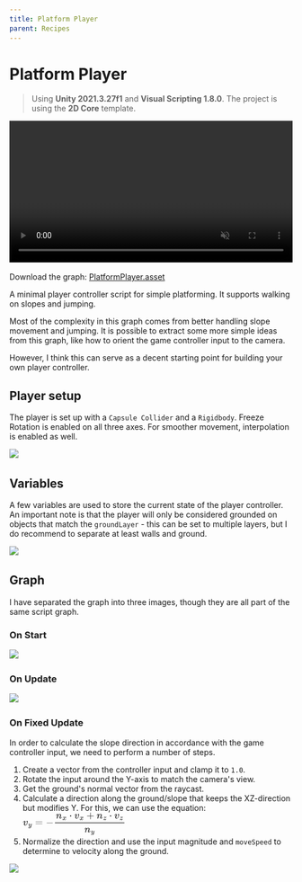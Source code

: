 ```yaml
---
title: Platform Player
parent: Recipes
---
```


# Platform Player

> Using **Unity 2021.3.27f1** and **Visual Scripting 1.8.0**. The project is using the **2D Core** template.

<video autoplay loop muted playsinline controls style="width: 100%;">
	<source src="./demo.mp4" type="video/mp4">
</video>

Download the graph: [PlatformPlayer.asset](./PlatformPlayer.asset)

A minimal player controller script for simple platforming. It supports walking on slopes and jumping.

Most of the complexity in this graph comes from better handling slope movement and jumping. It is possible to extract some more simple ideas from this graph, like how to orient the game controller input to the camera.

However, I think this can serve as a decent starting point for building your own player controller.

## Player setup

The player is set up with a `Capsule Collider` and a `Rigidbody`. Freeze Rotation is enabled on all three axes. For smoother movement, interpolation is enabled as well.

<img src="./player-1x.webp" srcset="./player-1x.webp 1x, ./player-2x.webp 2x">

## Variables

A few variables are used to store the current state of the player controller. An important note is that the player will only be considered grounded on objects that match the `groundLayer` - this can be set to multiple layers, but I do recommend to separate at least walls and ground.

<img src="./variables-1x.webp" srcset="./variables-1x.webp 1x, ./variables-2x.webp 2x">

## Graph

I have separated the graph into three images, though they are all part of the same script graph.

### On Start

[<img src="./graph-start-1x.webp" srcset="./graph-start-1x.webp 1x, ./graph-start-2x.webp 2x">](./graph-start-2x.webp)

### On Update

[<img src="./graph-update-1x.webp" srcset="./graph-update-1x.webp 1x, ./graph-update-2x.webp 2x">](./graph-update-2x.webp)

### On Fixed Update

In order to calculate the slope direction in accordance with the game controller input, we need to perform a number of steps.

1. Create a vector from the controller input and clamp it to `1.0`.
2. Rotate the input around the Y-axis to match the camera's view.
3. Get the ground's normal vector from the raycast.
4. Calculate a direction along the ground/slope that keeps the XZ-direction but modifies Y. For this, we can use the equation:<br><svg xmlns="http://www.w3.org/2000/svg" width="182.840px" height="40.544px" viewBox="0 -1259 10101.9 2240" xmlns:xlink="http://www.w3.org/1999/xlink" aria-hidden="true"><defs><path id="MJX-4-TEX-I-1D463" d="M173 380Q173 405 154 405Q130 405 104 376T61 287Q60 286 59 284T58 281T56 279T53 278T49 278T41 278H27Q21 284 21 287Q21 294 29 316T53 368T97 419T160 441Q202 441 225 417T249 361Q249 344 246 335Q246 329 231 291T200 202T182 113Q182 86 187 69Q200 26 250 26Q287 26 319 60T369 139T398 222T409 277Q409 300 401 317T383 343T365 361T357 383Q357 405 376 424T417 443Q436 443 451 425T467 367Q467 340 455 284T418 159T347 40T241 -11Q177 -11 139 22Q102 54 102 117Q102 148 110 181T151 298Q173 362 173 380Z"></path><path id="MJX-4-TEX-I-1D466" d="M21 287Q21 301 36 335T84 406T158 442Q199 442 224 419T250 355Q248 336 247 334Q247 331 231 288T198 191T182 105Q182 62 196 45T238 27Q261 27 281 38T312 61T339 94Q339 95 344 114T358 173T377 247Q415 397 419 404Q432 431 462 431Q475 431 483 424T494 412T496 403Q496 390 447 193T391 -23Q363 -106 294 -155T156 -205Q111 -205 77 -183T43 -117Q43 -95 50 -80T69 -58T89 -48T106 -45Q150 -45 150 -87Q150 -107 138 -122T115 -142T102 -147L99 -148Q101 -153 118 -160T152 -167H160Q177 -167 186 -165Q219 -156 247 -127T290 -65T313 -9T321 21L315 17Q309 13 296 6T270 -6Q250 -11 231 -11Q185 -11 150 11T104 82Q103 89 103 113Q103 170 138 262T173 379Q173 380 173 381Q173 390 173 393T169 400T158 404H154Q131 404 112 385T82 344T65 302T57 280Q55 278 41 278H27Q21 284 21 287Z"></path><path id="MJX-4-TEX-N-3D" d="M56 347Q56 360 70 367H707Q722 359 722 347Q722 336 708 328L390 327H72Q56 332 56 347ZM56 153Q56 168 72 173H708Q722 163 722 153Q722 140 707 133H70Q56 140 56 153Z"></path><path id="MJX-4-TEX-N-2212" d="M84 237T84 250T98 270H679Q694 262 694 250T679 230H98Q84 237 84 250Z"></path><path id="MJX-4-TEX-I-1D45B" d="M21 287Q22 293 24 303T36 341T56 388T89 425T135 442Q171 442 195 424T225 390T231 369Q231 367 232 367L243 378Q304 442 382 442Q436 442 469 415T503 336T465 179T427 52Q427 26 444 26Q450 26 453 27Q482 32 505 65T540 145Q542 153 560 153Q580 153 580 145Q580 144 576 130Q568 101 554 73T508 17T439 -10Q392 -10 371 17T350 73Q350 92 386 193T423 345Q423 404 379 404H374Q288 404 229 303L222 291L189 157Q156 26 151 16Q138 -11 108 -11Q95 -11 87 -5T76 7T74 17Q74 30 112 180T152 343Q153 348 153 366Q153 405 129 405Q91 405 66 305Q60 285 60 284Q58 278 41 278H27Q21 284 21 287Z"></path><path id="MJX-4-TEX-I-1D465" d="M52 289Q59 331 106 386T222 442Q257 442 286 424T329 379Q371 442 430 442Q467 442 494 420T522 361Q522 332 508 314T481 292T458 288Q439 288 427 299T415 328Q415 374 465 391Q454 404 425 404Q412 404 406 402Q368 386 350 336Q290 115 290 78Q290 50 306 38T341 26Q378 26 414 59T463 140Q466 150 469 151T485 153H489Q504 153 504 145Q504 144 502 134Q486 77 440 33T333 -11Q263 -11 227 52Q186 -10 133 -10H127Q78 -10 57 16T35 71Q35 103 54 123T99 143Q142 143 142 101Q142 81 130 66T107 46T94 41L91 40Q91 39 97 36T113 29T132 26Q168 26 194 71Q203 87 217 139T245 247T261 313Q266 340 266 352Q266 380 251 392T217 404Q177 404 142 372T93 290Q91 281 88 280T72 278H58Q52 284 52 289Z"></path><path id="MJX-4-TEX-N-22C5" d="M78 250Q78 274 95 292T138 310Q162 310 180 294T199 251Q199 226 182 208T139 190T96 207T78 250Z"></path><path id="MJX-4-TEX-N-2B" d="M56 237T56 250T70 270H369V420L370 570Q380 583 389 583Q402 583 409 568V270H707Q722 262 722 250T707 230H409V-68Q401 -82 391 -82H389H387Q375 -82 369 -68V230H70Q56 237 56 250Z"></path><path id="MJX-4-TEX-I-1D467" d="M347 338Q337 338 294 349T231 360Q211 360 197 356T174 346T162 335T155 324L153 320Q150 317 138 317Q117 317 117 325Q117 330 120 339Q133 378 163 406T229 440Q241 442 246 442Q271 442 291 425T329 392T367 375Q389 375 411 408T434 441Q435 442 449 442H462Q468 436 468 434Q468 430 463 420T449 399T432 377T418 358L411 349Q368 298 275 214T160 106L148 94L163 93Q185 93 227 82T290 71Q328 71 360 90T402 140Q406 149 409 151T424 153Q443 153 443 143Q443 138 442 134Q425 72 376 31T278 -11Q252 -11 232 6T193 40T155 57Q111 57 76 -3Q70 -11 59 -11H54H41Q35 -5 35 -2Q35 13 93 84Q132 129 225 214T340 322Q352 338 347 338Z"></path></defs><g stroke="currentColor" fill="currentColor" stroke-width="0" transform="scale(1,-1)"><g data-mml-node="math"><g data-mml-node="msub"><g data-mml-node="mi"><use data-c="1D463" xlink:href="#MJX-4-TEX-I-1D463"></use></g><g data-mml-node="TeXAtom" transform="translate(518,-150) scale(0.707)" data-mjx-texclass="ORD"><g data-mml-node="mi"><use data-c="1D466" xlink:href="#MJX-4-TEX-I-1D466"></use></g></g></g><g data-mml-node="mo" transform="translate(1192.3,0)"><use data-c="3D" xlink:href="#MJX-4-TEX-N-3D"></use></g><g data-mml-node="mo" transform="translate(2248,0)"><use data-c="2212" xlink:href="#MJX-4-TEX-N-2212"></use></g><g data-mml-node="mstyle" transform="translate(3026,0)"><g data-mml-node="mfrac"><g data-mml-node="mrow" transform="translate(220,676)"><g data-mml-node="msub"><g data-mml-node="mi"><use data-c="1D45B" xlink:href="#MJX-4-TEX-I-1D45B"></use></g><g data-mml-node="TeXAtom" transform="translate(633,-150) scale(0.707)" data-mjx-texclass="ORD"><g data-mml-node="mi"><use data-c="1D465" xlink:href="#MJX-4-TEX-I-1D465"></use></g></g></g><g data-mml-node="mo" transform="translate(1309.7,0)"><use data-c="22C5" xlink:href="#MJX-4-TEX-N-22C5"></use></g><g data-mml-node="msub" transform="translate(1809.9,0)"><g data-mml-node="mi"><use data-c="1D463" xlink:href="#MJX-4-TEX-I-1D463"></use></g><g data-mml-node="TeXAtom" transform="translate(518,-150) scale(0.707)" data-mjx-texclass="ORD"><g data-mml-node="mi"><use data-c="1D465" xlink:href="#MJX-4-TEX-I-1D465"></use></g></g></g><g data-mml-node="mo" transform="translate(3004.6,0)"><use data-c="2B" xlink:href="#MJX-4-TEX-N-2B"></use></g><g data-mml-node="msub" transform="translate(4004.8,0)"><g data-mml-node="mi"><use data-c="1D45B" xlink:href="#MJX-4-TEX-I-1D45B"></use></g><g data-mml-node="TeXAtom" transform="translate(633,-150) scale(0.707)" data-mjx-texclass="ORD"><g data-mml-node="mi"><use data-c="1D467" xlink:href="#MJX-4-TEX-I-1D467"></use></g></g></g><g data-mml-node="mo" transform="translate(5238.8,0)"><use data-c="22C5" xlink:href="#MJX-4-TEX-N-22C5"></use></g><g data-mml-node="msub" transform="translate(5739.1,0)"><g data-mml-node="mi"><use data-c="1D463" xlink:href="#MJX-4-TEX-I-1D463"></use></g><g data-mml-node="TeXAtom" transform="translate(518,-150) scale(0.707)" data-mjx-texclass="ORD"><g data-mml-node="mi"><use data-c="1D467" xlink:href="#MJX-4-TEX-I-1D467"></use></g></g></g></g><g data-mml-node="msub" transform="translate(3023.2,-686)"><g data-mml-node="mi"><use data-c="1D45B" xlink:href="#MJX-4-TEX-I-1D45B"></use></g><g data-mml-node="TeXAtom" transform="translate(633,-150) scale(0.707)" data-mjx-texclass="ORD"><g data-mml-node="mi"><use data-c="1D466" xlink:href="#MJX-4-TEX-I-1D466"></use></g></g></g><rect width="6835.9" height="60" x="120" y="220"></rect></g></g></g></g></svg>
5. Normalize the direction and use the input magnitude and `moveSpeed` to determine to velocity along the ground.

[<img src="./graph-fixed-update-1x.webp" srcset="./graph-fixed-update-1x.webp 1x, ./graph-fixed-update-2x.webp 2x">](./graph-fixed-update-2x.webp)
